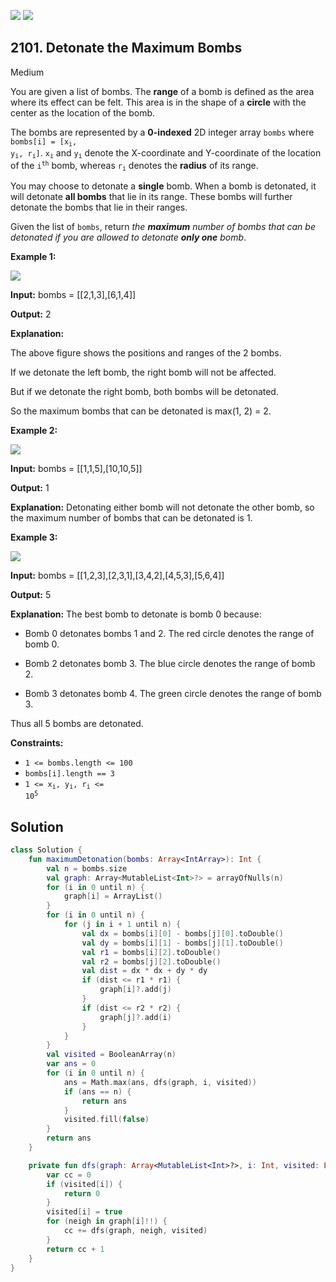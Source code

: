 [![](https://img.shields.io/github/stars/javadev/LeetCode-in-Kotlin?label=Stars&style=flat-square)](https://github.com/javadev/LeetCode-in-Kotlin)
[![](https://img.shields.io/github/forks/javadev/LeetCode-in-Kotlin?label=Fork%20me%20on%20GitHub%20&style=flat-square)](https://github.com/javadev/LeetCode-in-Kotlin/fork)

## 2101\. Detonate the Maximum Bombs

Medium

You are given a list of bombs. The **range** of a bomb is defined as the area where its effect can be felt. This area is in the shape of a **circle** with the center as the location of the bomb.

The bombs are represented by a **0-indexed** 2D integer array `bombs` where <code>bombs[i] = [x<sub>i</sub>, y<sub>i</sub>, r<sub>i</sub>]</code>. <code>x<sub>i</sub></code> and <code>y<sub>i</sub></code> denote the X-coordinate and Y-coordinate of the location of the <code>i<sup>th</sup></code> bomb, whereas <code>r<sub>i</sub></code> denotes the **radius** of its range.

You may choose to detonate a **single** bomb. When a bomb is detonated, it will detonate **all bombs** that lie in its range. These bombs will further detonate the bombs that lie in their ranges.

Given the list of `bombs`, return _the **maximum** number of bombs that can be detonated if you are allowed to detonate **only one** bomb_.

**Example 1:**

![](https://assets.leetcode.com/uploads/2021/11/06/desmos-eg-3.png)

**Input:** bombs = \[\[2,1,3],[6,1,4]]

**Output:** 2

**Explanation:** 

The above figure shows the positions and ranges of the 2 bombs. 

If we detonate the left bomb, the right bomb will not be affected. 

But if we detonate the right bomb, both bombs will be detonated. 

So the maximum bombs that can be detonated is max(1, 2) = 2.

**Example 2:**

![](https://assets.leetcode.com/uploads/2021/11/06/desmos-eg-2.png)

**Input:** bombs = \[\[1,1,5],[10,10,5]]

**Output:** 1

**Explanation:** Detonating either bomb will not detonate the other bomb, so the maximum number of bombs that can be detonated is 1.

**Example 3:**

![](https://assets.leetcode.com/uploads/2021/11/07/desmos-eg1.png)

**Input:** bombs = \[\[1,2,3],[2,3,1],[3,4,2],[4,5,3],[5,6,4]]

**Output:** 5

**Explanation:** The best bomb to detonate is bomb 0 because: 

- Bomb 0 detonates bombs 1 and 2. The red circle denotes the range of bomb 0. 

- Bomb 2 detonates bomb 3. The blue circle denotes the range of bomb 2. 

- Bomb 3 detonates bomb 4. The green circle denotes the range of bomb 3. 
  
Thus all 5 bombs are detonated.

**Constraints:**

*   `1 <= bombs.length <= 100`
*   `bombs[i].length == 3`
*   <code>1 <= x<sub>i</sub>, y<sub>i</sub>, r<sub>i</sub> <= 10<sup>5</sup></code>

## Solution

```kotlin
class Solution {
    fun maximumDetonation(bombs: Array<IntArray>): Int {
        val n = bombs.size
        val graph: Array<MutableList<Int>?> = arrayOfNulls(n)
        for (i in 0 until n) {
            graph[i] = ArrayList()
        }
        for (i in 0 until n) {
            for (j in i + 1 until n) {
                val dx = bombs[i][0] - bombs[j][0].toDouble()
                val dy = bombs[i][1] - bombs[j][1].toDouble()
                val r1 = bombs[i][2].toDouble()
                val r2 = bombs[j][2].toDouble()
                val dist = dx * dx + dy * dy
                if (dist <= r1 * r1) {
                    graph[i]?.add(j)
                }
                if (dist <= r2 * r2) {
                    graph[j]?.add(i)
                }
            }
        }
        val visited = BooleanArray(n)
        var ans = 0
        for (i in 0 until n) {
            ans = Math.max(ans, dfs(graph, i, visited))
            if (ans == n) {
                return ans
            }
            visited.fill(false)
        }
        return ans
    }

    private fun dfs(graph: Array<MutableList<Int>?>, i: Int, visited: BooleanArray): Int {
        var cc = 0
        if (visited[i]) {
            return 0
        }
        visited[i] = true
        for (neigh in graph[i]!!) {
            cc += dfs(graph, neigh, visited)
        }
        return cc + 1
    }
}
```